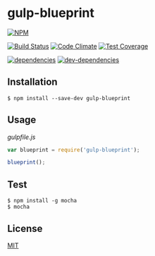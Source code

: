 # gulp-blueprint
[![NPM](https://nodei.co/npm/gulp-blueprint.png?downloads=true&downloadRank=true&stars=true)](https://nodei.co/npm/gulp-blueprint/)
  
[![Build Status](https://travis-ci.org/marc1404/gulp-blueprint.svg)](https://travis-ci.org/marc1404/gulp-blueprint)
[![Code Climate](https://codeclimate.com/github/marc1404/gulp-blueprint/badges/gpa.svg)](https://codeclimate.com/github/marc1404/gulp-blueprint)
[![Test Coverage](https://codeclimate.com/github/marc1404/gulp-blueprint/badges/coverage.svg)](https://codeclimate.com/github/marc1404/gulp-blueprint/coverage)
  
[![dependencies](https://david-dm.org/marc1404/gulp-blueprint.svg)](https://david-dm.org/marc1404/gulp-blueprint)
[![dev-dependencies](https://david-dm.org/marc1404/gulp-blueprint/dev-status.svg)](https://david-dm.org/marc1404/gulp-blueprint#info=devDependencies)

## Installation
```
$ npm install --save-dev gulp-blueprint
```
  
## Usage
*gulpfile.js*
```javascript
var blueprint = require('gulp-blueprint');

blueprint();
```
  
## Test
```
$ npm install -g mocha  
$ mocha
```
  
## License
[MIT](https://github.com/marc1404/gulp-blueprint/blob/master/LICENSE)